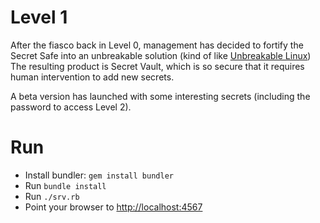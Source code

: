 # Level 1

After the fiasco back in Level 0, management has decided to fortify the Secret
Safe into an unbreakable solution (kind of like
[Unbreakable Linux](http://www.oracle.com/us/technologies/linux/ubreakable-enterprise-kernel-linux-173350.html))
The resulting product is Secret Vault, which is so secure that it requires
human intervention to add new secrets.

A beta version has launched with some interesting secrets
(including the password to access Level 2).

# Run

- Install bundler: `gem install bundler`
- Run `bundle install`
- Run `./srv.rb`
- Point your browser to [http://localhost:4567](http://localhost:4567)
